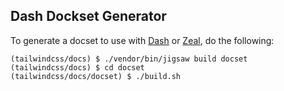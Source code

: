 ## Dash Dockset Generator

To generate a docset to use with [Dash](https://kapeli.com/dash) or [Zeal](https://zealdocs.org/), do the following:

```
(tailwindcss/docs) $ ./vendor/bin/jigsaw build docset
(tailwindcss/docs) $ cd docset
(tailwindcss/docs/docset) $ ./build.sh
```


